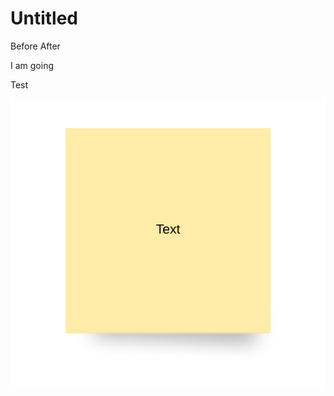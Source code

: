 # Untitled

Before After

I am going

Test

[![](.gitbook/assets/0.png)](https://app.lucidchart.com/documents/edit/d137ea6e-ea1c-4041-84fa-9ee8e74ce7fc/0?callback=close&name=docs&callback_type=back&v=109&s=612)

